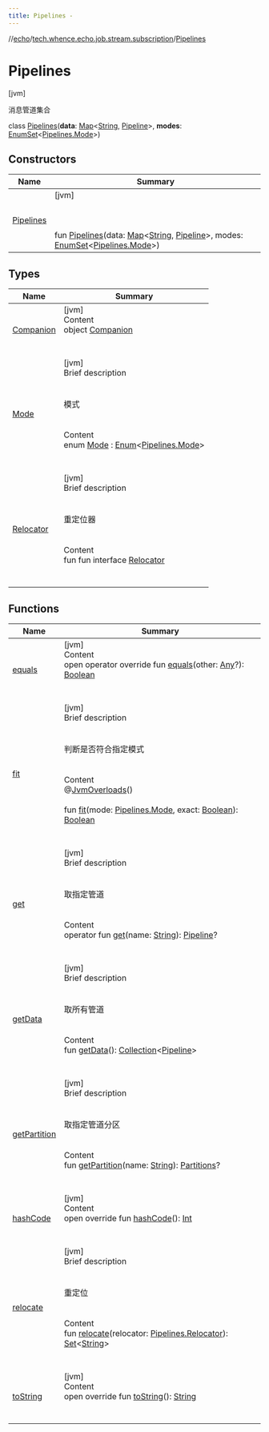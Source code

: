 ```yaml
---
title: Pipelines -
---
```

//[echo](../../index.md)/[tech.whence.echo.job.stream.subscription](../index.md)/[Pipelines](index.md)



# Pipelines  
 [jvm] 

消息管道集合

class [Pipelines](index.md)(**data**: [Map](https://kotlinlang.org/api/latest/jvm/stdlib/kotlin.collections/-map/index.html)<[String](https://kotlinlang.org/api/latest/jvm/stdlib/kotlin/-string/index.html), [Pipeline](../-pipeline/index.md)>, **modes**: [EnumSet](https://docs.oracle.com/javase/8/docs/api/java/util/EnumSet.html)<[Pipelines.Mode](-mode/index.md)>)   


## Constructors  
  
|  Name|  Summary| 
|---|---|
| [Pipelines](-pipelines.md)|  [jvm] <br><br><br><br>fun [Pipelines](-pipelines.md)(data: [Map](https://kotlinlang.org/api/latest/jvm/stdlib/kotlin.collections/-map/index.html)<[String](https://kotlinlang.org/api/latest/jvm/stdlib/kotlin/-string/index.html), [Pipeline](../-pipeline/index.md)>, modes: [EnumSet](https://docs.oracle.com/javase/8/docs/api/java/util/EnumSet.html)<[Pipelines.Mode](-mode/index.md)>)   <br>


## Types  
  
|  Name|  Summary| 
|---|---|
| [Companion](-companion/index.md)| [jvm]  <br>Content  <br>object [Companion](-companion/index.md)  <br><br><br>
| [Mode](-mode/index.md)| [jvm]  <br>Brief description  <br><br><br>模式<br><br>  <br>Content  <br>enum [Mode](-mode/index.md) : [Enum](https://kotlinlang.org/api/latest/jvm/stdlib/kotlin/-enum/index.html)<[Pipelines.Mode](-mode/index.md)>   <br><br><br>
| [Relocator](-relocator/index.md)| [jvm]  <br>Brief description  <br><br><br>重定位器<br><br>  <br>Content  <br>fun fun interface [Relocator](-relocator/index.md)  <br><br><br>


## Functions  
  
|  Name|  Summary| 
|---|---|
| [equals](../../tech.whence.echo.webclient.response.exception/-response-unrecognized-exception/index.md#kotlin/Any/equals/#kotlin.Any?/PointingToDeclaration/)| [jvm]  <br>Content  <br>open operator override fun [equals](../../tech.whence.echo.webclient.response.exception/-response-unrecognized-exception/index.md#kotlin/Any/equals/#kotlin.Any?/PointingToDeclaration/)(other: [Any](https://kotlinlang.org/api/latest/jvm/stdlib/kotlin/-any/index.html)?): [Boolean](https://kotlinlang.org/api/latest/jvm/stdlib/kotlin/-boolean/index.html)  <br><br><br>
| [fit](fit.md)| [jvm]  <br>Brief description  <br><br><br>判断是否符合指定模式<br><br>  <br>Content  <br>@[JvmOverloads](https://kotlinlang.org/api/latest/jvm/stdlib/kotlin.jvm/-jvm-overloads/index.html)()  <br>  <br>fun [fit](fit.md)(mode: [Pipelines.Mode](-mode/index.md), exact: [Boolean](https://kotlinlang.org/api/latest/jvm/stdlib/kotlin/-boolean/index.html)): [Boolean](https://kotlinlang.org/api/latest/jvm/stdlib/kotlin/-boolean/index.html)  <br><br><br>
| [get](get.md)| [jvm]  <br>Brief description  <br><br><br>取指定管道<br><br>  <br>Content  <br>operator fun [get](get.md)(name: [String](https://kotlinlang.org/api/latest/jvm/stdlib/kotlin/-string/index.html)): [Pipeline](../-pipeline/index.md)?  <br><br><br>
| [getData](get-data.md)| [jvm]  <br>Brief description  <br><br><br>取所有管道<br><br>  <br>Content  <br>fun [getData](get-data.md)(): [Collection](https://kotlinlang.org/api/latest/jvm/stdlib/kotlin.collections/-collection/index.html)<[Pipeline](../-pipeline/index.md)>  <br><br><br>
| [getPartition](get-partition.md)| [jvm]  <br>Brief description  <br><br><br>取指定管道分区<br><br>  <br>Content  <br>fun [getPartition](get-partition.md)(name: [String](https://kotlinlang.org/api/latest/jvm/stdlib/kotlin/-string/index.html)): [Partitions](../-partitions/index.md)?  <br><br><br>
| [hashCode](../../tech.whence.echo.webclient.response.exception/-response-unrecognized-exception/index.md#kotlin/Any/hashCode/#/PointingToDeclaration/)| [jvm]  <br>Content  <br>open override fun [hashCode](../../tech.whence.echo.webclient.response.exception/-response-unrecognized-exception/index.md#kotlin/Any/hashCode/#/PointingToDeclaration/)(): [Int](https://kotlinlang.org/api/latest/jvm/stdlib/kotlin/-int/index.html)  <br><br><br>
| [relocate](relocate.md)| [jvm]  <br>Brief description  <br><br><br>重定位<br><br>  <br>Content  <br>fun [relocate](relocate.md)(relocator: [Pipelines.Relocator](-relocator/index.md)): [Set](https://kotlinlang.org/api/latest/jvm/stdlib/kotlin.collections/-set/index.html)<[String](https://kotlinlang.org/api/latest/jvm/stdlib/kotlin/-string/index.html)>  <br><br><br>
| [toString](../../tech.whence.echo.webclient.response.exception/-response-unrecognized-exception/index.md#kotlin/Any/toString/#/PointingToDeclaration/)| [jvm]  <br>Content  <br>open override fun [toString](../../tech.whence.echo.webclient.response.exception/-response-unrecognized-exception/index.md#kotlin/Any/toString/#/PointingToDeclaration/)(): [String](https://kotlinlang.org/api/latest/jvm/stdlib/kotlin/-string/index.html)  <br><br><br>

